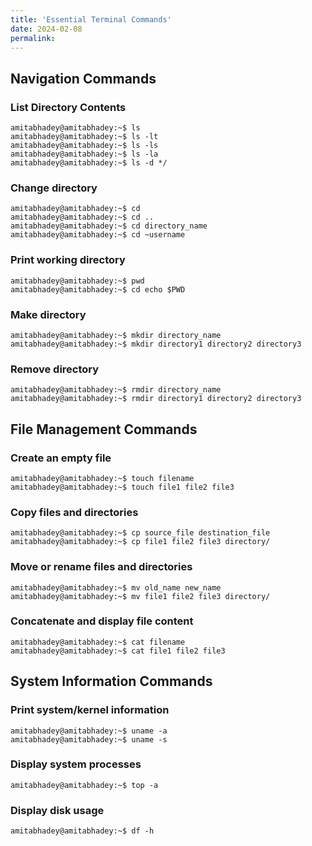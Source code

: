 ```yaml
---
title: 'Essential Terminal Commands'
date: 2024-02-08
permalink: 
---
```


## Navigation Commands

### List Directory Contents

```console
amitabhadey@amitabhadey:~$ ls
amitabhadey@amitabhadey:~$ ls -lt
amitabhadey@amitabhadey:~$ ls -ls
amitabhadey@amitabhadey:~$ ls -la
amitabhadey@amitabhadey:~$ ls -d */
```
### Change directory

```console
amitabhadey@amitabhadey:~$ cd
amitabhadey@amitabhadey:~$ cd ..
amitabhadey@amitabhadey:~$ cd directory_name
amitabhadey@amitabhadey:~$ cd ~username

```

### Print working directory

```console
amitabhadey@amitabhadey:~$ pwd
amitabhadey@amitabhadey:~$ cd echo $PWD
```

### Make directory

```console
amitabhadey@amitabhadey:~$ mkdir directory_name
amitabhadey@amitabhadey:~$ mkdir directory1 directory2 directory3
```

### Remove directory

```console
amitabhadey@amitabhadey:~$ rmdir directory_name
amitabhadey@amitabhadey:~$ rmdir directory1 directory2 directory3
```

## File Management Commands

### Create an empty file

```console
amitabhadey@amitabhadey:~$ touch filename
amitabhadey@amitabhadey:~$ touch file1 file2 file3
```

### Copy files and directories

```console
amitabhadey@amitabhadey:~$ cp source_file destination_file
amitabhadey@amitabhadey:~$ cp file1 file2 file3 directory/
```

### Move or rename files and directories

```console
amitabhadey@amitabhadey:~$ mv old_name new_name
amitabhadey@amitabhadey:~$ mv file1 file2 file3 directory/
```

### Concatenate and display file content

```console
amitabhadey@amitabhadey:~$ cat filename
amitabhadey@amitabhadey:~$ cat file1 file2 file3
```

## System Information Commands

### Print system/kernel information

```console
amitabhadey@amitabhadey:~$ uname -a
amitabhadey@amitabhadey:~$ uname -s
```

### Display system processes

```console
amitabhadey@amitabhadey:~$ top -a
```

### Display disk usage

```console
amitabhadey@amitabhadey:~$ df -h
```
